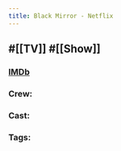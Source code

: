 ```yaml
---
title: Black Mirror - Netflix
---
```


## #[[TV]] #[[Show]]
### [IMDb]()

### Crew: 

### Cast: 

### Tags: 
